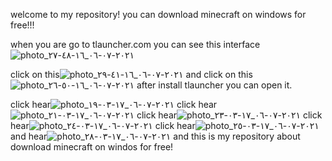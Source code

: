 welcome to my repository!
you can download minecraft on windows for free!!!

when you are go to tlauncher.com you can see this interface![photo_٢٠٢١-٠٧-٠٦_١٦-٤٨-٢٧](https://user-images.githubusercontent.com/86922935/124611753-68c43e80-de7a-11eb-8e9e-2429f7999959.jpg)

click on this![photo_٢٠٢١-٠٧-٠٦_١٦-٤١-٢٩](https://user-images.githubusercontent.com/86922935/124610979-ad030f00-de79-11eb-9b0c-bcb3622b8561.jpg)
and click on this![photo_٢٠٢١-٠٧-٠٦_١٦-٥٠-٢٦](https://user-images.githubusercontent.com/86922935/124612053-ae810700-de7a-11eb-83d6-b0b7d38bcde1.jpg)
after install tlauncher you can open it.

click hear![photo_٢٠٢١-٠٧-٠٦_١٧-٠٣-١٩](https://user-images.githubusercontent.com/86922935/124613837-53501400-de7c-11eb-82f4-b2ca8b892848.jpg)
click hear![photo_٢٠٢١-٠٧-٠٦_١٧-٠٣-٢١](https://user-images.githubusercontent.com/86922935/124613919-6662e400-de7c-11eb-889d-d47a01f8f281.jpg)
click hear![photo_٢٠٢١-٠٧-٠٦_١٧-٠٣-٢٣](https://user-images.githubusercontent.com/86922935/124613988-7b3f7780-de7c-11eb-85d4-1bb646057ecc.jpg)
click hear![photo_٢٠٢١-٠٧-٠٦_١٧-٠٣-٢٤](https://user-images.githubusercontent.com/86922935/124614057-8befed80-de7c-11eb-89a6-244912b11b77.jpg)
click hear![photo_٢٠٢١-٠٧-٠٦_١٧-٠٣-٢٥](https://user-images.githubusercontent.com/86922935/124614121-99a57300-de7c-11eb-8ae0-b220d858df6d.jpg)
and hear![photo_٢٠٢١-٠٧-٠٦_١٧-٠٣-٢٨](https://user-images.githubusercontent.com/86922935/124614173-a629cb80-de7c-11eb-9dc0-f8ccd1bbbb62.jpg)
and this is my repository about download minecraft on windos for free!
